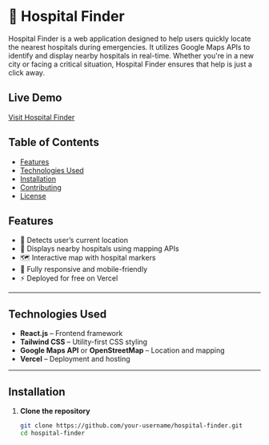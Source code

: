 # 🏥 Hospital Finder

Hospital Finder is a web application designed to help users quickly locate the nearest hospitals during emergencies. It utilizes Google Maps APIs to identify and display nearby hospitals in real-time.
Whether you're in a new city or facing a critical situation, Hospital Finder ensures that help is just a click away.

## Live Demo

[Visit Hospital Finder](https://hospital-finder-eta.vercel.app/)

## Table of Contents

- [Features](#-features)
- [Technologies Used](#-technologies-used)
- [Installation](#-installation)
- [Contributing](#-contributing)
- [License](#-license)

## Features

- 📍 Detects user’s current location
- 🏥 Displays nearby hospitals using mapping APIs
- 🗺️ Interactive map with hospital markers
- 📱 Fully responsive and mobile-friendly
- ⚡ Deployed for free on Vercel

---

## Technologies Used

- **React.js** – Frontend framework
- **Tailwind CSS** – Utility-first CSS styling
- **Google Maps API** or **OpenStreetMap** – Location and mapping
- **Vercel** – Deployment and hosting

---

## Installation

1. **Clone the repository**
   ```bash
   git clone https://github.com/your-username/hospital-finder.git
   cd hospital-finder
